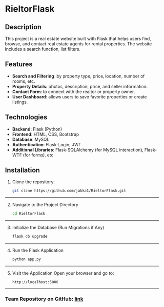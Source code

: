 # RieltorFlask

## Description
This project is a real estate website built with Flask that helps users find, browse, and contact real estate agents for rental properties. The website includes a search function, list filters.

## Features
- **Search and Filtering**: by property type, price, location, number of rooms, etc.
- **Property Details**: photos, description, price, and seller information.
- **Contact Form**: to connect with the realtor or property owner.
- **User Dashboard**: allows users to save favorite properties or create listings.

## Technologies
- **Backend**: Flask (Python)
- **Frontend**: HTML, CSS, Bootstrap
- **Database**: MySQL
- **Authentication**: Flask-Login, JWT
- **Additional Libraries**: Flask-SQLAlchemy (for MySQL interaction), Flask-WTF (for forms), etc

## 

## Installation
1. Clone the repository:
   ```bash
   git clone https://github.com/jabka1/RieltorFlask.git
   ```
---

2. Navigate to the Project Directory
   ```bash
   cd RieltorFlask
   ```
---

3. Initialize the Database (Run Migrations if Any)
   ```bash
   flask db upgrade
   ```

---

4. Run the Flask Application
   ```bash
   python app.py
   ```

---

5. Visit the Application
Open your browser and go to:
   ```
   http://localhost:5000
   ```

---

### Team Repository on GitHub: [link](https://github.com/RieltorPnuTeam/RieltorOnline)
